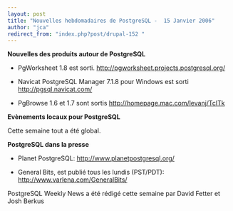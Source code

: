 ```yaml
---
layout: post
title: "Nouvelles hebdomadaires de PostgreSQL -  15 Janvier 2006"
author: "jca"
redirect_from: "index.php?post/drupal-152 "
---
```




<strong>Nouvelles des produits autour de PostgreSQL</strong>

<ul>

<li>

PgWorksheet 1.8 est sorti.  <a target="_blank" href="http://pgworksheet.projects.postgresql.org/">http://pgworksheet.projects.postgresql.org/</a>

</li>

<li>

Navicat PostgreSQL Manager 7.1.8 pour Windows est sorti  <a target="_blank" href="http://pgsql.navicat.com/">http://pgsql.navicat.com/</a>

</li>

<li>

PgBrowse 1.6 et 1.7 sont sortis  <a target="_blank" href="http://homepage.mac.com/levanj/TclTk">http://homepage.mac.com/levanj/TclTk</a>

</li>

</ul>

<p><strong>Evènements locaux pour PostgreSQL</strong></p>

<p>

Cette semaine tout a été global. </p>

<p><strong>PostgreSQL dans la presse</strong></p>

<ul>

<li>

Planet PostgreSQL:  <a target="_blank" href="http://www.planetpostgresql.org/">http://www.planetpostgresql.org/</a>

</li>

<li>

General Bits, est publié tous les lundis (PST/PDT):  <a target="_blank" href="http://www.varlena.com/GeneralBits/">http://www.varlena.com/GeneralBits/</a>

</li>

</ul>

<p>

PostgreSQL Weekly News a été rédigé cette semaine par David Fetter et Josh Berkus

</p>